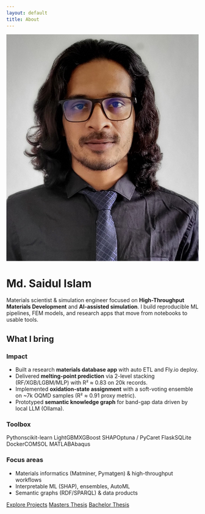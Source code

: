 ```yaml
---
layout: default
title: About
---
```

<img src="/assets/img/copy.jpg" alt="Md. Saidul Islam" class="profile" />

# Md. Saidul Islam

<p class="lead">Materials scientist & simulation engineer focused on <strong>High-Throughput Materials Development</strong> and <strong>AI-assisted simulation</strong>. I build reproducible ML pipelines, FEM models, and research apps that move from notebooks to usable tools.</p>

<div class="section">
<h2>What I bring</h2>

<div class="about-grid">
<div class="card impact">
<h3>Impact</h3>
<ul>
<li>Built a research <strong>materials database app</strong> with auto ETL and Fly.io deploy.</li>
<li>Delivered <strong>melting-point prediction</strong> via 2-level stacking (RF/XGB/LGBM/MLP) with R² ≈ 0.83 on 20k records.</li>
<li>Implemented <strong>oxidation-state assignment</strong> with a soft-voting ensemble on ~7k OQMD samples (R² ≈ 0.91 proxy metric).</li>
<li>Prototyped <strong>semantic knowledge graph</strong> for band-gap data driven by local LLM (Ollama).</li>
</ul>
</div>

<div class="card toolbox lean-left">
<h3>Toolbox</h3>
<p class="chips">
<span class="badge">Python</span><span class="badge alt">scikit-learn</span>
<span class="badge">LightGBM</span><span class="badge alt">XGBoost</span>
<span class="badge">SHAP</span><span class="badge alt">Optuna / PyCaret</span>
<span class="badge">Flask</span><span class="badge alt">SQLite</span>
<span class="badge">Docker</span><span class="badge alt">COMSOL</span>
<span class="badge">MATLAB</span><span class="badge alt">Abaqus</span>
</p>
</div>

<div class="card focus lean-right">
<h3>Focus areas</h3>
<ul>
<li>Materials informatics (Matminer, Pymatgen) & high-throughput workflows</li>
<li>Interpretable ML (SHAP), ensembles, AutoML</li>
<li>Semantic graphs (RDF/SPARQL) & data products</li>
</ul>
</div>
</div>
</div>

<div class="section">
<a class="btn primary" href="/projects">Explore Projects</a>
<a class="btn" href="/masters-thesis">Masters Thesis</a>
<a class="btn" href="/bachelor-thesis">Bachelor Thesis</a>
</div>
